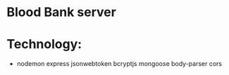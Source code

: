 # Blood Bank server





# Technology:

- nodemon express jsonwebtoken bcryptjs mongoose body-parser cors 



